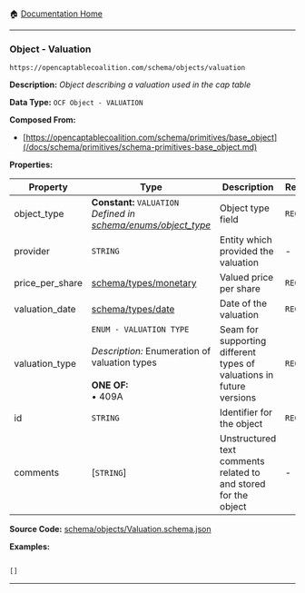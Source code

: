 :house: [Documentation Home](/README.md)

---

### Object - Valuation

`https://opencaptablecoalition.com/schema/objects/valuation`

**Description:** _Object describing a valuation used in the cap table_

**Data Type:** `OCF Object - VALUATION`

**Composed From:**

- [https://opencaptablecoalition.com/schema/primitives/base_object](/docs/schema/primitives/schema-primitives-base_object.md)

**Properties:**

| Property        | Type                                                                                                                     | Description                                                          | Required   |
| --------------- | ------------------------------------------------------------------------------------------------------------------------ | -------------------------------------------------------------------- | ---------- |
| object_type     | **Constant:** `VALUATION`</br>_Defined in [schema/enums/object_type](/docs/schema/enums/schema-enums-object_type.md)_    | Object type field                                                    | `REQUIRED` |
| provider        | `STRING`                                                                                                                 | Entity which provided the valuation                                  | -          |
| price_per_share | [schema/types/monetary](/docs/schema/types/schema-types-monetary.md)                                                     | Valued price per share                                               | `REQUIRED` |
| valuation_date  | [schema/types/date](/docs/schema/types/schema-types-date.md)                                                             | Date of the valuation                                                | `REQUIRED` |
| valuation_type  | `ENUM - VALUATION TYPE`</br></br>_Description:_ Enumeration of valuation types</br></br>**ONE OF:**</br>&bull; 409A</br> | Seam for supporting different types of valuations in future versions | `REQUIRED` |
| id              | `STRING`                                                                                                                 | Identifier for the object                                            | `REQUIRED` |
| comments        | [`STRING`]</br>                                                                                                          | Unstructured text comments related to and stored for the object      | -          |

**Source Code:** [schema/objects/Valuation.schema.json](/schema/objects/Valuation.schema.json)

**Examples:**

```

[]

```

---
